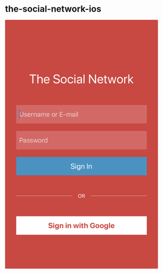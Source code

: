 # the-social-network-ios

 ![alt text](https://github.com/Pr0At1t/the-social-network-ios/blob/master/Signup_Screen.png)
